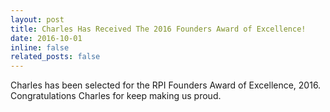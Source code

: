 ```yaml
---
layout: post
title: Charles Has Received The 2016 Founders Award of Excellence!
date: 2016-10-01
inline: false
related_posts: false
---
```

Charles has been selected for the RPI Founders Award of Excellence, 2016. Congratulations Charles for keep making us proud.
